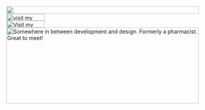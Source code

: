 <picture>
  <source media="(prefers-color-scheme: dark)" srcset="http://localhost:8787/?section=top&theme=dark">
  <img src="http://localhost:8787/?section=top&theme=light" width="100%" height="20" align="left">
</picture>
<a href="https://johannschopplich.com">
  <picture>
    <source media="(prefers-color-scheme: dark)" srcset="http://localhost:8787/?section=link&label=Website&theme=dark" label="Visit">
    <img src="http://localhost:8787/?section=link&label=Website&theme=light" alt="visit my website" width="100" height="18px" align="left">
  </picture>
</a>
<img src="data:null;," width="100%" height="0" align="left" alt="">
<a href="https://www.instagram.com/johannschopplich">
  <picture>
    <source media="(prefers-color-scheme: dark)" srcset="http://localhost:8787/?section=link&label=Instagram&theme=dark">
    <img src="http://localhost:8787/?section=link&label=Instagram&theme=light" alt="Visit my Instagram" width="100" height="18" align="left">
  </picture>
</a>
<img src="data:null;," width="100%" height="0" align="left" alt="">
<picture>
  <source media="(prefers-color-scheme: dark)" srcset="http://localhost:8787/?section=main&theme=dark">
  <img src="http://localhost:8787/?section=main&theme=light" alt="Somewhere in between development and design. Formerly a pharmacist. Great to meet!" width="100%" height="200" align="left">
</picture>
